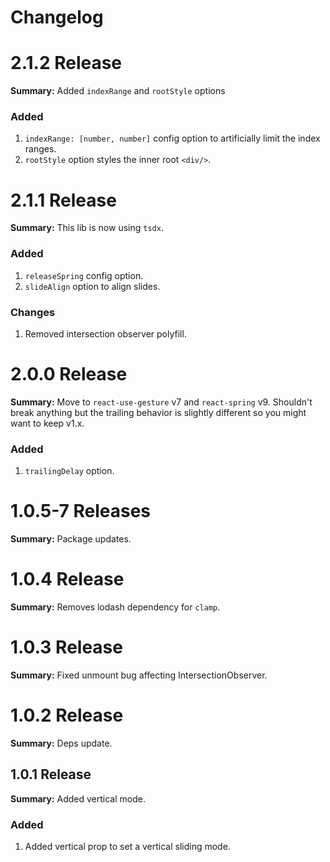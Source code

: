 # Changelog

# 2.1.2 Release

**Summary:** Added `indexRange` and `rootStyle` options

### Added

1. `indexRange: [number, number]` config option to artificially limit the index ranges.
2. `rootStyle` option styles the inner root `<div/>`.

# 2.1.1 Release

**Summary:** This lib is now using `tsdx`.

### Added

1. `releaseSpring` config option.
2. `slideAlign` option to align slides.

### Changes

1. Removed intersection observer polyfill.

# 2.0.0 Release

**Summary:** Move to `react-use-gesture` v7 and `react-spring` v9. Shouldn't break anything but the trailing behavior is slightly different so you might want to keep v1.x.

### Added

1. `trailingDelay` option.

# 1.0.5-7 Releases

**Summary:** Package updates.

# 1.0.4 Release

**Summary:** Removes lodash dependency for `clamp`.

# 1.0.3 Release

**Summary:** Fixed unmount bug affecting IntersectionObserver.

# 1.0.2 Release

**Summary:** Deps update.

## 1.0.1 Release

**Summary:** Added vertical mode.

### Added

1. Added vertical prop to set a vertical sliding mode.
